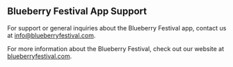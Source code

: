 ## Blueberry Festival App Support

For support or general inquiries about the Blueberry Festival app, contact us at info@blueberryfestival.com.

For more information about the Blueberry Festival, check out our website at [blueberryfestival.com](https://blueberryfestival.com).
